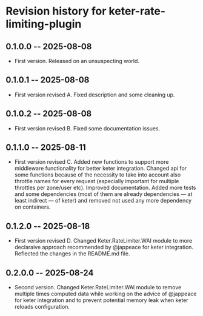 # Revision history for keter-rate-limiting-plugin

## 0.1.0.0 -- 2025-08-08

* First version. Released on an unsuspecting world.

## 0.1.0.1 -- 2025-08-08

* First version revised A. Fixed description and some cleaning up.

## 0.1.0.2 -- 2025-08-08

* First version revised B. Fixed some documentation issues.

## 0.1.1.0 -- 2025-08-11

* First version revised C. Added new functions to support more middleware functionality for better keter integration. Changed api for some functions because of the necessity to take into account also throttle names for every request (especially important for multiple throttles per zone/user etc). Improved documentation. Added more tests and some dependencies (most of them are already dependencies — at least indirect — of keter) and removed not used any more dependency on containers. 

## 0.1.2.0 -- 2025-08-18

* First version revised D. Changed Keter.RateLimiter.WAI module to more declaraive approach recommended by @jappeace for keter integration. Reflected the changes in the README.md file.

## 0.2.0.0 -- 2025-08-24

* Second version. Changed Keter.RateLimiter.WAI module to remove multiple times computed data while working on the advice of @jappeace for keter integration and to prevent potential memory leak when keter reloads configuration. 

